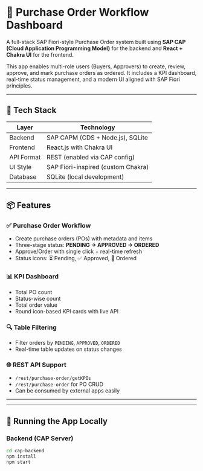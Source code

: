 # 🧾 Purchase Order Workflow Dashboard

A full-stack SAP Fiori-style Purchase Order system built using **SAP CAP (Cloud Application Programming Model)** for the backend and **React + Chakra UI** for the frontend.

This app enables multi-role users (Buyers, Approvers) to create, review, approve, and mark purchase orders as ordered. It includes a KPI dashboard, real-time status management, and a modern UI aligned with SAP Fiori principles.

---

## 🔧 Tech Stack

| Layer      | Technology                         |
| ---------- | ---------------------------------- |
| Backend    | SAP CAPM (CDS + Node.js), SQLite   |
| Frontend   | React.js with Chakra UI            |
| API Format | REST (enabled via CAP config)      |
| UI Style   | SAP Fiori-inspired (custom Chakra) |
| Database   | SQLite (local development)         |

---

## 📦 Features

### ✅ Purchase Order Workflow

- Create purchase orders (POs) with metadata and items
- Three-stage status: **PENDING → APPROVED → ORDERED**
- Approve/Order with single click + real-time refresh
- Status icons: ⏳ Pending, ✅ Approved, 🚚 Ordered

### 📊 KPI Dashboard

- Total PO count
- Status-wise count
- Total order value
- Round icon-based KPI cards with live API

### 🔍 Table Filtering

- Filter orders by `PENDING`, `APPROVED`, `ORDERED`
- Real-time table updates on status changes

### 🌐 REST API Support

- `/rest/purchase-order/getKPIs`
- `/rest/purchase-order` for PO CRUD
- Can be consumed by external apps easily

---

---

## 🚀 Running the App Locally

### Backend (CAP Server)

```bash
cd cap-backend
npm install
npm start
```
